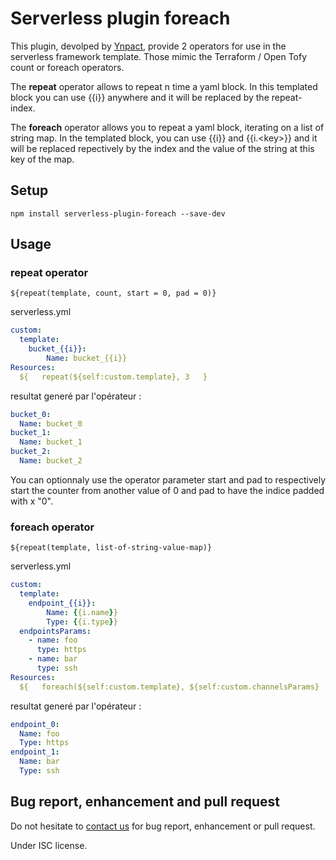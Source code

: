 # Serverless plugin foreach
This plugin, devolped by [Ynpact](https://www.ynpact.com), provide 2 operators for use in the serverless framework template. Those mimic the Terraform / Open Tofy count or foreach operators.

The **repeat** operator allows to repeat n time a yaml block. In this templated block you can use {{i}} anywhere and it will be replaced by the repeat-index.

The **foreach** operator allows you to repeat a yaml block, iterating on a list of string map. In the templated block, you can use {{i}} and {{i.\<key\>}} and it will be replaced repectively by the index and the value of the string at this key of the map.

## Setup
```npm install serverless-plugin-foreach --save-dev```

## Usage

### repeat operator
```${repeat(template, count, start = 0, pad = 0)}```

serverless.yml
```yaml
custom:
  template:
    bucket_{{i}}:
        Name: bucket_{{i}}
Resources:
  ${   repeat(${self:custom.template}, 3   }
```
resultat generé par l'opérateur :
```yaml
bucket_0:
  Name: bucket_0
bucket_1:
  Name: bucket_1
bucket_2:
  Name: bucket_2
```
You can optionnaly use the operator parameter start and pad to respectively start the counter from another value of 0 and pad to have the indice padded with x "0".
### foreach operator
```${repeat(template, list-of-string-value-map)}```

serverless.yml
```yaml
custom:
  template:
    endpoint_{{i}}:
        Name: {{i.name}}
        Type: {{i.type}}
  endpointsParams:
    - name: foo
      type: https
    - name: bar
      type: ssh
Resources:
  ${   foreach(${self:custom.template}, ${self:custom.channelsParams}   }
```
resultat generé par l'opérateur :
```yaml
endpoint_0:
  Name: foo
  Type: https
endpoint_1:
  Name: bar
  Type: ssh
```
## Bug report, enhancement and pull request
Do not hesitate to [contact us](contact@ynpact.com) for bug report, enhancement or pull request.

Under ISC license.